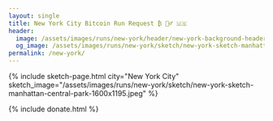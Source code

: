 ```yaml
---
layout: single
title: New York City Bitcoin Run Request ₿ 🏃‍♂️ 🇺🇸
header:
  image: /assets/images/runs/new-york/header/new-york-background-header-2048x900.jpeg
  og_image: /assets/images/runs/new-york/sketch/new-york-sketch-manhattan-central-park-1600x1195.jpeg
permalink: /new-york/
---
```


{% include sketch-page.html city="New York City" sketch_image="/assets/images/runs/new-york/sketch/new-york-sketch-manhattan-central-park-1600x1195.jpeg" %} 
 
{% include donate.html %}  
  
  

